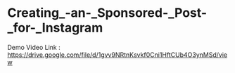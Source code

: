 # Creating_-an-_Sponsored-_Post-_for-_Instagram
Demo Video Link : https://drive.google.com/file/d/1gvv9NRtnKsvkf0Cni1HftCUb4O3ynMSd/view
